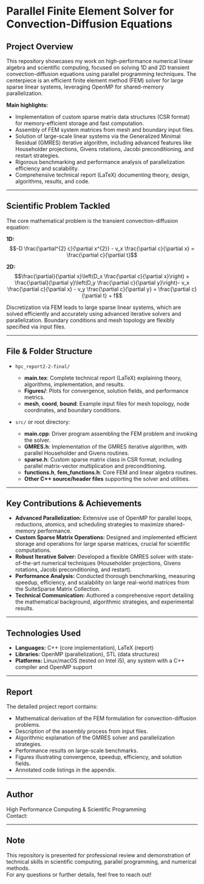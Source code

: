 # Parallel Finite Element Solver for Convection-Diffusion Equations

## Project Overview

This repository showcases my work on high-performance numerical linear algebra and scientific computing, focused on solving 1D and 2D transient convection-diffusion equations using parallel programming techniques. The centerpiece is an efficient finite element method (FEM) solver for large sparse linear systems, leveraging OpenMP for shared-memory parallelization.

**Main highlights:**
- Implementation of custom sparse matrix data structures (CSR format) for memory-efficient storage and fast computation.
- Assembly of FEM system matrices from mesh and boundary input files.
- Solution of large-scale linear systems via the Generalized Minimal Residual (GMRES) iterative algorithm, including advanced features like Householder projections, Givens rotations, Jacobi preconditioning, and restart strategies.
- Rigorous benchmarking and performance analysis of parallelization efficiency and scalability.
- Comprehensive technical report (LaTeX) documenting theory, design, algorithms, results, and code.

---

## Scientific Problem Tackled

The core mathematical problem is the transient convection-diffusion equation:

**1D:**  
$$-D \frac{\partial^{2} c}{\partial x^{2}} - v_x \frac{\partial c}{\partial x} = \frac{\partial c}{\partial t}$$

**2D:**  
$$\frac{\partial}{\partial x}\left(D_x \frac{\partial c}{\partial x}\right) + \frac{\partial}{\partial y}\left(D_y \frac{\partial c}{\partial y}\right)- v_x \frac{\partial c}{\partial x} - v_y \frac{\partial c}{\partial y} = \frac{\partial c}{\partial t} + f$$

Discretization via FEM leads to large sparse linear systems, which are solved efficiently and accurately using advanced iterative solvers and parallelization. Boundary conditions and mesh topology are flexibly specified via input files.

---

## File & Folder Structure

- `hpc_report2-2-final/`
    - **main.tex**: Complete technical report (LaTeX) explaining theory, algorithms, implementation, and results.
    - **Figures/**: Plots for convergence, solution fields, and performance metrics.
    - **mesh**, **coord**, **bound**: Example input files for mesh topology, node coordinates, and boundary conditions.

- `src/` or root directory:
    - **main.cpp**: Driver program assembling the FEM problem and invoking the solver.
    - **GMRES.h**: Implementation of the GMRES iterative algorithm, with parallel Householder and Givens routines.
    - **sparse.h**: Custom sparse matrix class in CSR format, including parallel matrix-vector multiplication and preconditioning.
    - **functions.h**, **fem_functions.h**: Core FEM and linear algebra routines.
    - **Other C++ source/header files** supporting the solver and utilities.

---

## Key Contributions & Achievements

- **Advanced Parallelization:** Extensive use of OpenMP for parallel loops, reductions, atomics, and scheduling strategies to maximize shared-memory performance.
- **Custom Sparse Matrix Operations:** Designed and implemented efficient storage and operations for large sparse matrices, crucial for scientific computations.
- **Robust Iterative Solver:** Developed a flexible GMRES solver with state-of-the-art numerical techniques (Householder projections, Givens rotations, Jacobi preconditioning, and restart).
- **Performance Analysis:** Conducted thorough benchmarking, measuring speedup, efficiency, and scalability on large real-world matrices from the SuiteSparse Matrix Collection.
- **Technical Communication:** Authored a comprehensive report detailing the mathematical background, algorithmic strategies, and experimental results.

---

## Technologies Used

- **Languages:** C++ (core implementation), LaTeX (report)
- **Libraries:** OpenMP (parallelization), STL (data structures)
- **Platforms:** Linux/macOS (tested on Intel i5), any system with a C++ compiler and OpenMP support

---

## Report

The detailed project report contains:
- Mathematical derivation of the FEM formulation for convection-diffusion problems.
- Description of the assembly process from input files.
- Algorithmic explanation of the GMRES solver and parallelization strategies.
- Performance results on large-scale benchmarks.
- Figures illustrating convergence, speedup, efficiency, and solution fields.
- Annotated code listings in the appendix.

---

## Author

High Performance Computing & Scientific Programming  
Contact: 

---

## Note

This repository is presented for professional review and demonstration of technical skills in scientific computing, parallel programming, and numerical methods.  
For any questions or further details, feel free to reach out!
